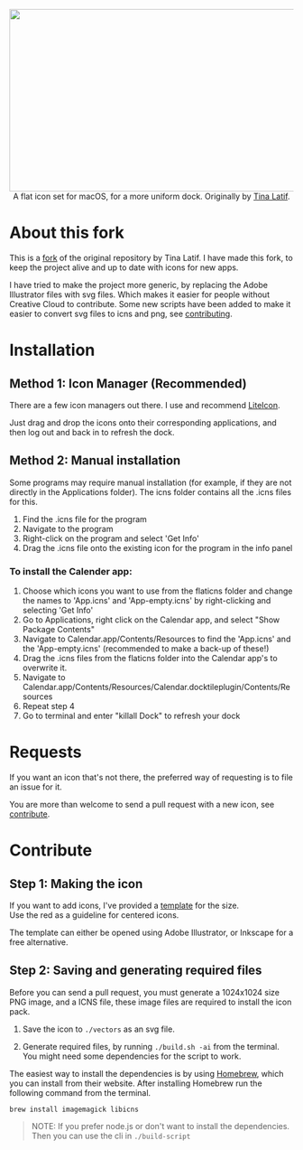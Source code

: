 <p align="center">
  <img width="730" height="323" src="flaticns.png"><br>
  A flat icon set for macOS, for a more uniform dock. Originally by <a href="https://github.com/tinalatif/flat.icns">Tina Latif</a>.
</p>

# About this fork

This is a [fork](https://help.github.com/articles/fork-a-repo/) of the original repository by Tina Latif.
I have made this fork, to keep the project alive and up to date with icons for new apps.

I have tried to make the project more generic, by replacing the Adobe Illustrator files with svg files. Which makes it easier for people without Creative Cloud to contribute.
Some new scripts have been added to make it easier to convert svg files to icns and png, see [contributing](https://github.com/viktorstrate/flat.icns#contribute).

# Installation

## Method 1: Icon Manager (Recommended)

There are a few icon managers out there. I use and recommend [LiteIcon](http://www.freemacsoft.net/liteicon).

Just drag and drop the icons onto their corresponding applications, and then log out and back in to refresh the dock.

## Method 2: Manual installation

Some programs may require manual installation (for example, if they are not directly in the Applications folder). The icns folder contains all the .icns files for this.

1. Find the .icns file for the program
2. Navigate to the program
3. Right-click on the program and select 'Get Info'
4. Drag the .icns file onto the existing icon for the program in the info panel

### To install the Calender app:
1. Choose which icons you want to use from the flaticns folder and change the names to 'App.icns' and 'App-empty.icns' by right-clicking and selecting 'Get Info'
2. Go to Applications, right click on the Calendar app, and select "Show Package Contents"
3. Navigate to Calendar.app/Contents/Resources to find the 'App.icns' and the 'App-empty.icns' (recommended to make a back-up of these!)
4. Drag the .icns files from the flaticns folder into the Calendar app's to overwrite it.
5. Navigate to Calendar.app/Contents/Resources/Calendar.docktileplugin/Contents/Resources
6. Repeat step 4
7. Go to terminal and enter "killall Dock" to refresh your dock


# Requests

If you want an icon that's not there, the preferred way of requesting is to file an issue for it.

You are more than welcome to send a pull request with a new icon, see [contribute](https://github.com/viktorstrate/flat.icns#contribute).

# Contribute

## Step 1: Making the icon
If you want to add icons, I've provided a [template](https://github.com/viktorstrate/flat.icns/blob/master/template.svg) for the size.
</br>Use the red as a guideline for centered icons.

The template can either be opened using Adobe Illustrator, or Inkscape for a free alternative.

## Step 2: Saving and generating required files
Before you can send a pull request, you must generate a 1024x1024 size PNG image, and a ICNS file, these image files are required to install the icon pack.

1. Save the icon to `./vectors` as an svg file.

2. Generate required files, by running `./build.sh -ai` from the terminal. You might need some dependencies for the script to work.

The easiest way to install the dependencies is by using [Homebrew](https://brew.sh/), which you can install from their website. After installing Homebrew run the following command from the terminal.

```shell
brew install imagemagick libicns
```

> NOTE: If you prefer node.js or don't want to install the dependencies. Then you can use the cli in `./build-script`

